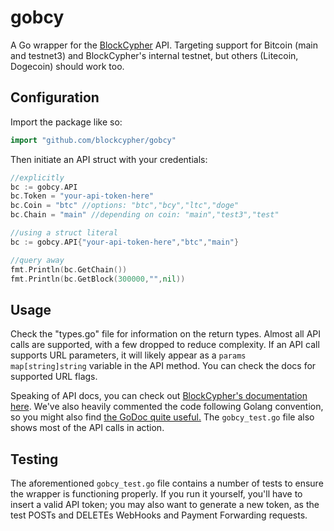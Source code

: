 # gobcy

A Go wrapper for the [BlockCypher](http://www.blockcypher.com/) API. Targeting support for Bitcoin (main and testnet3) and BlockCypher's internal testnet, but others (Litecoin, Dogecoin) should work too.

## Configuration

Import the package like so:

```go
import "github.com/blockcypher/gobcy"
```

Then initiate an API struct with your credentials:

```go
//explicitly
bc := gobcy.API
bc.Token = "your-api-token-here"
bc.Coin = "btc" //options: "btc","bcy","ltc","doge"
bc.Chain = "main" //depending on coin: "main","test3","test"

//using a struct literal
bc := gobcy.API{"your-api-token-here","btc","main"}

//query away
fmt.Println(bc.GetChain())
fmt.Println(bc.GetBlock(300000,"",nil))
```

## Usage

Check the "types.go" file for information on the return types. Almost all API calls are supported, with a few dropped to reduce complexity. If an API call supports URL parameters, it will likely appear as a `params map[string]string` variable in the API method. You can check the docs for supported URL flags.

Speaking of API docs, you can check out [BlockCypher's documentation here](http://dev.blockcypher.com/). We've also heavily commented the code following Golang convention, so you might also find [the GoDoc quite useful.](http://godoc.org/github.com/blockcypher/gobcy) The `gobcy_test.go` file also shows most of the API calls in action.

## Testing

The aforementioned `gobcy_test.go` file contains a number of tests to ensure the wrapper is functioning properly. If you run it yourself, you'll have to insert a valid API token; you may also want to generate a new token, as the test POSTs and DELETEs WebHooks and Payment Forwarding requests.

